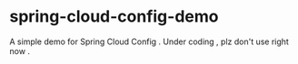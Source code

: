 # spring-cloud-config-demo
A simple demo for Spring Cloud Config . Under coding , plz don't use right now .
